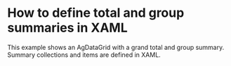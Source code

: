 # How to define total and group summaries in XAML


<p>This example shows an AgDataGrid with a grand total and group summary. Summary collections and items are defined in XAML.</p>

<br/>


